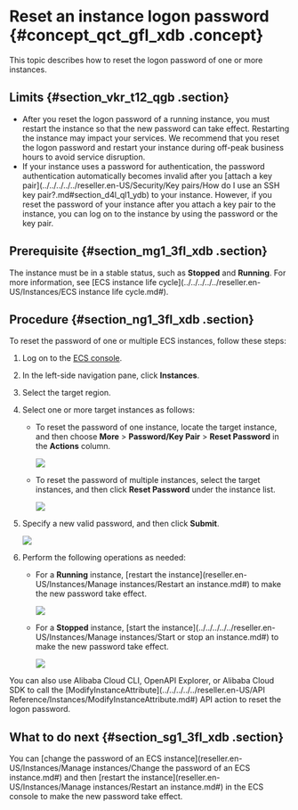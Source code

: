 # Reset an instance logon password {#concept_qct_gfl_xdb .concept}

This topic describes how to reset the logon password of one or more instances.

## Limits {#section_vkr_t12_qgb .section}

-   After you reset the logon password of a running instance, you must restart the instance so that the new password can take effect. Restarting the instance may impact your services. We recommend that you reset the logon password and restart your instance during off-peak business hours to avoid service disruption.
-   If your instance uses a password for authentication, the password authentication automatically becomes invalid after you [attach a key pair](../../../../../reseller.en-US/Security/Key pairs/How do I use an SSH key pair?.md#section_d4l_ql1_ydb) to your instance. However, if you reset the password of your instance after you attach a key pair to the instance, you can log on to the instance by using the password or the key pair.

## Prerequisite {#section_mg1_3fl_xdb .section}

The instance must be in a stable status, such as **Stopped** and **Running**. For more information, see [ECS instance life cycle](../../../../../reseller.en-US/Instances/ECS instance life cycle.md#).

## Procedure {#section_ng1_3fl_xdb .section}

To reset the password of one or multiple ECS instances, follow these steps:

1.  Log on to the [ECS console](https://partners-intl.console.aliyun.com/#/ecs).
2.  In the left-side navigation pane, click **Instances**.
3.  Select the target region.
4.  Select one or more target instances as follows:
    -   To reset the password of one instance, locate the target instance, and then choose **More** \> **Password/Key Pair** \> **Reset Password** in the **Actions** column.

        ![](http://static-aliyun-doc.oss-cn-hangzhou.aliyuncs.com/assets/img/9647/155486239832543_en-US.png)

    -   To reset the password of multiple instances, select the target instances, and then click **Reset Password** under the instance list.

        ![](http://static-aliyun-doc.oss-cn-hangzhou.aliyuncs.com/assets/img/9647/15548623985442_en-US.png)

5.  Specify a new valid password, and then click **Submit**.

    ![](http://static-aliyun-doc.oss-cn-hangzhou.aliyuncs.com/assets/img/9647/15548623985443_en-US.png)

6.  Perform the following operations as needed:
    -   For a **Running** instance, [restart the instance](reseller.en-US/Instances/Manage instances/Restart an instance.md#) to make the new password take effect.

        ![](http://static-aliyun-doc.oss-cn-hangzhou.aliyuncs.com/assets/img/9647/155486239832546_en-US.png)

    -   For a **Stopped** instance, [start the instance](../../../../../reseller.en-US/Instances/Manage instances/Start or stop an instance.md#) to make the new password take effect.

        ![](http://static-aliyun-doc.oss-cn-hangzhou.aliyuncs.com/assets/img/9647/155486239832547_en-US.png)


You can also use Alibaba Cloud CLI, OpenAPI Explorer, or Alibaba Cloud SDK to call the [ModifyInstanceAttribute](../../../../../reseller.en-US/API Reference/Instances/ModifyInstanceAttribute.md#) API action to reset the logon password.

## What to do next {#section_sg1_3fl_xdb .section}

You can [change the password of an ECS instance](reseller.en-US/Instances/Manage instances/Change the password of an ECS instance.md#) and then [restart the instance](reseller.en-US/Instances/Manage instances/Restart an instance.md#) in the ECS console to make the new password take effect.

